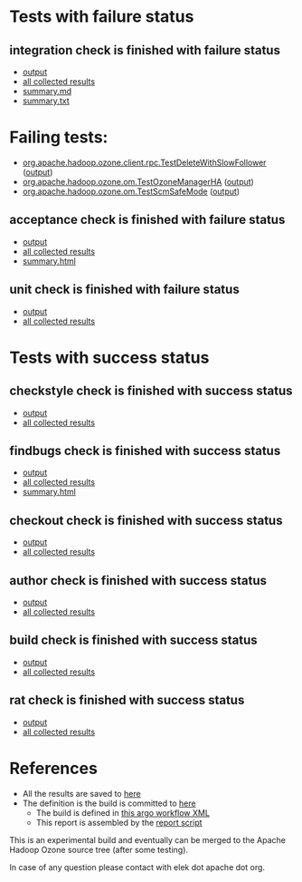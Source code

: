 # Tests with failure status

## integration check is finished with failure status

   * [output](https://raw.githubusercontent.com/elek/ozone-ci-03/master/dev/dev-testrun-4rklj/integration/output.log)
   * [all collected results](https://github.com/elek/ozone-ci-03/tree/master/dev/dev-testrun-4rklj/integration)
   * [summary.md](https://github.com/elek/ozone-ci-03/tree/master/dev/dev-testrun-4rklj/integration/summary.md)
   * [summary.txt](https://github.com/elek/ozone-ci-03/tree/master/dev/dev-testrun-4rklj/integration/summary.txt)

# Failing tests: 

 * [org.apache.hadoop.ozone.client.rpc.TestDeleteWithSlowFollower](hadoop-ozone/integration-test/org.apache.hadoop.ozone.client.rpc.TestDeleteWithSlowFollower.txt) ([output](hadoop-ozone/integration-test/org.apache.hadoop.ozone.client.rpc.TestDeleteWithSlowFollower-output.txt))
 * [org.apache.hadoop.ozone.om.TestOzoneManagerHA](hadoop-ozone/integration-test/org.apache.hadoop.ozone.om.TestOzoneManagerHA.txt) ([output](hadoop-ozone/integration-test/org.apache.hadoop.ozone.om.TestOzoneManagerHA-output.txt))
 * [org.apache.hadoop.ozone.om.TestScmSafeMode](hadoop-ozone/integration-test/org.apache.hadoop.ozone.om.TestScmSafeMode.txt) ([output](hadoop-ozone/integration-test/org.apache.hadoop.ozone.om.TestScmSafeMode-output.txt))

## acceptance check is finished with failure status

   * [output](https://raw.githubusercontent.com/elek/ozone-ci-03/master/dev/dev-testrun-4rklj/acceptance/output.log)
   * [all collected results](https://github.com/elek/ozone-ci-03/tree/master/dev/dev-testrun-4rklj/acceptance)
   * [summary.html](https://elek.github.io/ozone-ci-03/dev/dev-testrun-4rklj/acceptance/summary.html)


## unit check is finished with failure status

   * [output](https://raw.githubusercontent.com/elek/ozone-ci-03/master/dev/dev-testrun-4rklj/unit/output.log)
   * [all collected results](https://github.com/elek/ozone-ci-03/tree/master/dev/dev-testrun-4rklj/unit)



# Tests with success status

## checkstyle check is finished with success status

   * [output](https://raw.githubusercontent.com/elek/ozone-ci-03/master/dev/dev-testrun-4rklj/checkstyle/output.log)
   * [all collected results](https://github.com/elek/ozone-ci-03/tree/master/dev/dev-testrun-4rklj/checkstyle)


## findbugs check is finished with success status

   * [output](https://raw.githubusercontent.com/elek/ozone-ci-03/master/dev/dev-testrun-4rklj/findbugs/output.log)
   * [all collected results](https://github.com/elek/ozone-ci-03/tree/master/dev/dev-testrun-4rklj/findbugs)
   * [summary.html](https://elek.github.io/ozone-ci-03/dev/dev-testrun-4rklj/findbugs/summary.html)


## checkout check is finished with success status

   * [output](https://raw.githubusercontent.com/elek/ozone-ci-03/master/dev/dev-testrun-4rklj/checkout/output.log)
   * [all collected results](https://github.com/elek/ozone-ci-03/tree/master/dev/dev-testrun-4rklj/checkout)


## author check is finished with success status

   * [output](https://raw.githubusercontent.com/elek/ozone-ci-03/master/dev/dev-testrun-4rklj/author/output.log)
   * [all collected results](https://github.com/elek/ozone-ci-03/tree/master/dev/dev-testrun-4rklj/author)


## build check is finished with success status

   * [output](https://raw.githubusercontent.com/elek/ozone-ci-03/master/dev/dev-testrun-4rklj/build/output.log)
   * [all collected results](https://github.com/elek/ozone-ci-03/tree/master/dev/dev-testrun-4rklj/build)


## rat check is finished with success status

   * [output](https://raw.githubusercontent.com/elek/ozone-ci-03/master/dev/dev-testrun-4rklj/rat/output.log)
   * [all collected results](https://github.com/elek/ozone-ci-03/tree/master/dev/dev-testrun-4rklj/rat)




# References

 * All the results are saved to [here](https://github.com/elek/ozone-ci-03/tree/master/dev/dev-testrun-4rklj/)
 * The definition is the build is committed to [here](https://github.com/elek/argo-ozone)
    * The build is defined in [this argo workflow XML](https://github.com/elek/argo-ozone/blob/master/ozone-build.yaml)
    * This report is assembled by the [report script](https://github.com/elek/argo-ozone/blob/master/scripts/report.sh)

This is an experimental build and eventually can be merged to the Apache Hadoop Ozone source tree (after some testing).

In case of any question please contact with elek dot apache dot org.
